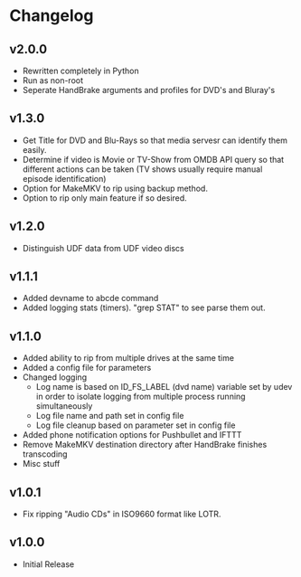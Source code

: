 # Changelog

## v2.0.0
 - Rewritten completely in Python
 - Run as non-root
 - Seperate HandBrake arguments and profiles for DVD's and Bluray's

## v1.3.0
 - Get Title for DVD and Blu-Rays so that media servesr can identify them easily.
 - Determine if video is Movie or TV-Show from OMDB API query so that different actions can be taken (TV shows usually require manual episode identification)
 - Option for MakeMKV to rip using backup method.
 - Option to rip only main feature if so desired.

## v1.2.0
- Distinguish UDF data from UDF video discs

## v1.1.1

- Added devname to abcde command
- Added logging stats (timers). "grep STAT" to see parse them out.

## v1.1.0

- Added ability to rip from multiple drives at the same time
- Added a config file for parameters
- Changed logging
  - Log name is based on ID_FS_LABEL (dvd name) variable set by udev in order to isolate logging from multiple process running simultaneously
  - Log file name and path set in config file
  - Log file cleanup based on parameter set in config file
- Added phone notification options for Pushbullet and IFTTT
- Remove MakeMKV destination directory after HandBrake finishes transcoding
- Misc stuff

## v1.0.1

- Fix ripping "Audio CDs" in ISO9660 format like LOTR.

## v1.0.0

- Initial Release